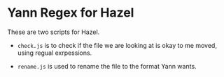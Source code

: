 # Yann Regex for Hazel

These are two scripts for Hazel. 

- `check.js` is to check if the file we are looking at is okay to me moved,
using regual exrpessions.

- `rename.js` is used to rename the file to the format Yann wants.




